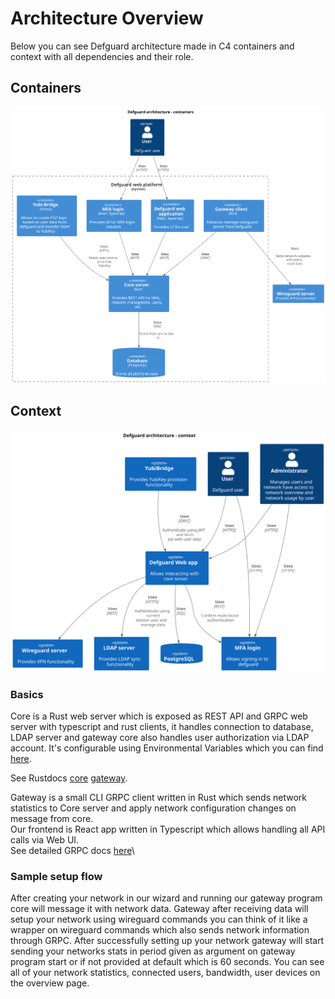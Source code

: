 # Architecture Overview

Below you can see Defguard architecture made in C4 containers and context with all dependencies and their role.

## Containers
![Container look at Defguard architecture ](puml/architecture-containers.svg)

## Context 
![Context look at Defguard architecture ](puml/architecture-context.svg)

### Basics

Core is a Rust web server which is exposed as REST API and GRPC web server with typescript and rust clients, it handles connection to database, LDAP server and gateway core also handles user authorization via LDAP account. It's configurable using Environmental Variables which you can find [here](environmental-variables-configuration.md).

See Rustdocs [core](https://google.com) [gateway](https://google.com).

Gateway is a small CLI GRPC client written in Rust which sends network statistics to Core server and apply network configuration changes on message from core.\
Our frontend is React app written in Typescript which allows handling all API calls via Web UI.\
See detailed GRPC docs [here](https://google.com)\


### Sample setup flow

After creating your network in our wizard and running our gateway program core will message it with network data. Gateway after receiving data will setup your network using wireguard commands you can think of it like a wrapper on wireguard commands which also sends network information through GRPC. After successfully setting up your network gateway will start sending your networks stats in period given as argument on gateway program start or if not provided at default which is 60 seconds. You can see all of your network statistics, connected users, bandwidth, user devices on the overview page.

